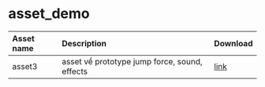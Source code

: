 # asset_demo

|Asset name|Description|Download|
|:----|:---------------|:------|
|asset3|asset về prototype jump force, sound, effects|[link](https://github.com/unityvn/asset_demo/releases/download/1.0.0/asset3.unitypackage)|

